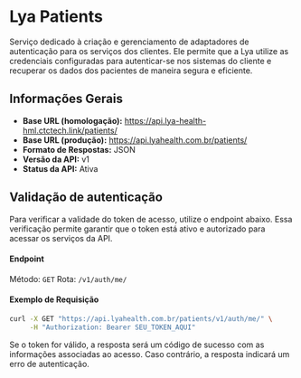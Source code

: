 # Lya Patients

Serviço dedicado à criação e gerenciamento de adaptadores de autenticação para os serviços dos clientes. Ele permite que a Lya utilize as credenciais configuradas para autenticar-se nos sistemas do cliente e recuperar os dados dos pacientes de maneira segura e eficiente.

## Informações Gerais

* **Base URL (homologação):** <https://api.lya-health-hml.ctctech.link/patients/>
* **Base URL (produção):** <https://api.lyahealth.com.br/patients/>
* **Formato de Respostas:** JSON
* **Versão da API:** v1
* **Status da API:** Ativa

## **Validação de autenticação**

Para verificar a validade do token de acesso, utilize o endpoint abaixo. Essa verificação permite garantir que o token está ativo e autorizado para acessar os serviços da API.

#### Endpoint

Método: `GET`
Rota: `/v1/auth/me/`

#### Exemplo de Requisição

```bash
curl -X GET "https://api.lyahealth.com.br/patients/v1/auth/me/" \
     -H "Authorization: Bearer SEU_TOKEN_AQUI"
```

Se o token for válido, a resposta será um código de sucesso com as informações associadas ao acesso. Caso contrário, a resposta indicará um erro de autenticação.
